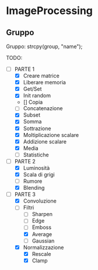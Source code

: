 # ImageProcessing

## Gruppo
Gruppo: strcpy(group, "name");

TODO:

- [ ] PARTE 1
	- [X] Creare matrice
	- [X] Liberare memoria
	- [X] Get/Set
	- [X] Init random
	- [] Copia
	- [ ] Concatenazione
	- [X] Subset
	- [X] Somma
	- [X] Sottrazione
	- [X] Moltiplicazione scalare
	- [X] Addizione scalare
	- [X] Media
	- [ ] Statistiche

- [ ] PARTE 2
	- [X] Luminosità
	- [X] Scala di grigi
	- [ ] Rumore
	- [X] Blending

- [ ] PARTE 3
	- [X] Convoluzione
	- [ ] Filtri
		- [ ] Sharpen
		- [ ] Edge
		- [ ] Emboss
		- [X] Average
		- [ ] Gaussian
	- [X] Normalizzazione
		- [X] Rescale
		- [X] Clamp
